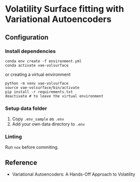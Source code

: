 # Volatility Surface fitting with Variational Autoencoders

## Configuration

### Install dependencies

```shell
conda env create -f environment.yml
conda activate vae-volsurface
```
or creating a virtual environment
```shell
python -m venv vae-volsurface
source vae-volsurface/bin/activate
pip install -r requirements.txt
deactivate # to leave the virtual environment
```


### Setup data folder
1. Copy `.env_sample` as `.env`
2. Add your own data directory to `.env`

### Linting

Run `nox` before commiting.

## Reference

- Variational Autoencoders: A Hands-Off Approach to Volatility
